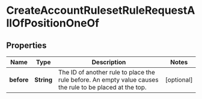 

# CreateAccountRulesetRuleRequestAllOfPositionOneOf


## Properties

| Name | Type | Description | Notes |
|------------ | ------------- | ------------- | -------------|
|**before** | **String** | The ID of another rule to place the rule before. An empty value causes the rule to be placed at the top. |  [optional] |




